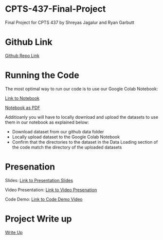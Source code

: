 # CPTS-437-Final-Project
Final Project for CPTS 437 by Shreyas Jagalur and Ryan Garbutt

# Github Link

[Github Repo Link](https://github.com/ShreyasJagalur/CPTS-437-Final-Project/tree/main)

# Running the Code

The most optimal way to run our code is to use our Google Colab Notebook:

[Link to Notebook](https://colab.research.google.com/drive/1r6hipsFX7nVPg-Jr6jr0iaPY4s-f87kF?usp=sharing)

[Notebook as PDF](https://github.com/ShreyasJagalur/CPTS-437-Final-Project/blob/main/Code_Visualization.pdf)

Additioanly you will have to locally download and upload the datasets to use them in our notebook as explained below:

- Download dataset from our github data folder
- Locally upload dataset to the Google Colab Notebook
- Confirm that the directories to the dataset in the Data Loading section of the code match the directory of the uploaded datasets


# Presenation

Slides: [Link to Presentation Slides](https://docs.google.com/presentation/d/1AL71D3YPyEf6AAx4M9NIX5EMR1cG-_3GAFCwLQgz1pA/edit#slide=id.g2a34746bfb0_0_1177)

Video Presentation: [Link to Video Presenation](https://youtu.be/2STacML_QbE)

Code Demo: [Link to Code Demo Video](https://youtu.be/VkJ1RWTpArk)


# Project Write up

[Write Up](https://github.com/ShreyasJagalur/CPTS-437-Final-Project/blob/main/Project_Write_Up.pdf)



